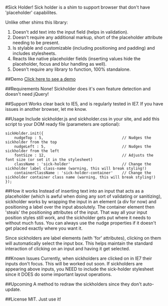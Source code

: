 #Sick Holder!
Sick holder is a shim to support browser that don't have 'placeholder' capabilites. 

Unlike other shims this library:

1. Doesn't add text into the input field (helps in validation).
2. Doesn't require any additional markup, short of the placeholder attribute needing to be present.
3. Is stylable and customizable (including positioning and padding) and includes stylesheets.
4. Reacts like native placeholder fields (inserting values hide the placeholder, focus and blur handling as well).
5. Doesn't require any library to function, 100% standalone.

##Demo
[Click here to see a demo](https://github.com/joelgriffith/sick-holder.git "Sickholder Demo")

##Requirements
None! Sickholder does it's own feature detection and doesn't need jQuery!

##Support
Works clear back to IE5, and is regularly tested in IE7. If you have issues in another browser, let me know.

##Usage
Include sickholder.js and sickholder.css in your site, and add this script to your DOM ready file (parameters are optional):

    sickHolder.init({
        nudgeTop : 5,                                   // Nudges the sickholder from the top
        nudgeLeft : 5,                                  // Nudges the sickholder from the left
        fontSize : 12,                                  // Adjusts the font size (or set it in the stylesheet)
        className : 'sick-holder'                       // Change the sickholder label class-name (warning, this will break styling!)
        containerClassName : 'sick-holder-container'    // Change the sickholder container class name (warning, this will break styling!)
    });

##How it works
Instead of inserting text into an input that acts as a placeholder (which is awful when doing any sort of validating or sanitizing), sickholder works by wrapping the input in an element (a div for now) and positioning a label over the input absolutely. The container element then 'steals' the positioning attributes of the input. That way all your input position styles still work, and the sickholder gets put where it needs to without much fuss. You can always use the nudge properties if it doesn't get placed exactly where you want it.

Since sickholders are label elements (with 'for' attributes), clicking on them will automatically select the input box. This helps maintain the standard interaction of clicking on an input and having it get selected. 

##Known Issues
Currently, when sickholders are clicked on in IE7 their inputs don't focus. This will be worked out soon.
If sickholders are appearing above inputs, you NEED to include the sick-holder stylesheet since it DOES do some important layout operations.

##Upcoming
A method to redraw the sickholders since they don't auto-update.

##License
MIT. Just use it!